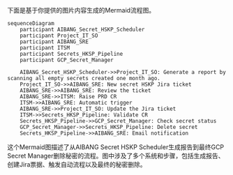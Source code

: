 下面是基于你提供的图片内容生成的Mermaid流程图。

```mermaid
sequenceDiagram
    participant AIBANG_Secret_HSKP_Scheduler
    participant Project_IT_SO
    participant AIBANG_SRE
    participant ITSM
    participant Secrets_HKSP_Pipeline
    participant GCP_Secret_Manager

    AIBANG_Secret_HSKP_Scheduler->>Project_IT_SO: Generate a report by scanning all empty secrets created one month ago.
    Project_IT_SO->>AIBANG_SRE: New secret HSKP Jira ticket
    AIBANG_SRE->>AIBANG_SRE: Review the ticket
    AIBANG_SRE->>ITSM: Raise PRD CR
    ITSM->>AIBANG_SRE: Automatic trigger
    AIBANG_SRE->>Project_IT_SO: Update the Jira ticket
    ITSM->>Secrets_HKSP_Pipeline: Validate CR
    Secrets_HKSP_Pipeline->>GCP_Secret_Manager: Check secret status
    GCP_Secret_Manager->>Secrets_HKSP_Pipeline: Delete secret
    Secrets_HKSP_Pipeline->>AIBANG_SRE: Email notification
```

这个Mermaid图描述了从AIBANG Secret HSKP Scheduler生成报告到最终GCP Secret Manager删除秘密的流程。图中涉及了多个系统和步骤，包括生成报告、创建Jira票据、触发自动流程以及最终的秘密删除。

